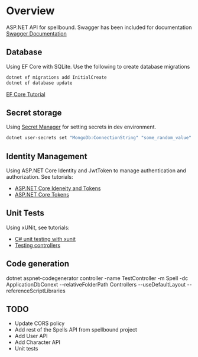 # Overview

ASP.NET API for spellbound. Swagger has been included for documentation [Swagger Documentation](https://localhost:5001/swagger)

## Database

Using EF Core with SQLite.
Use the following to create database migrations

```bash
dotnet ef migrations add InitialCreate
dotnet ef database update
```

[EF Core Tutorial](https://docs.microsoft.com/en-us/ef/core/get-started/aspnetcore/new-db?tabs=netcore-cli)

## Secret storage

Using [Secret Manager](https://docs.microsoft.com/en-us/aspnet/core/security/app-secrets?view=aspnetcore-2.1&tabs=macos) for setting secrets in dev environment.

``` bash
dotnet user-secrets set "MongoDb:ConnectionString" "some_random_value" --project spellbound-api/spellbound-api.csproj
```

## Identity Management

Using ASP.NET Core Identity and JwtToken to manage authentication and authorization. See tutorials:

- [ASP.NET Core Ideneity and Tokens](https://medium.com/@ozgurgul/asp-net-core-2-0-webapi-jwt-authentication-with-identity-mysql-3698eeba6ff8)
- [ASP.NET Core Tokens](https://www.blinkingcaret.com/2017/09/06/secure-web-api-in-asp-net-core/)

## Unit Tests

Using xUNit, see tutorials:

- [C# unit testing with xunit](https://docs.microsoft.com/en-us/dotnet/core/testing/unit-testing-with-dotnet-test)
- [Testing controllers](https://docs.microsoft.com/en-us/aspnet/core/mvc/controllers/testing?view=aspnetcore-2.1)

## Code generation

dotnet aspnet-codegenerator controller -name TestController -m Spell -dc ApplicationDbConext --relativeFolderPath Controllers --useDefaultLayout --referenceScriptLibraries

## TODO

- Update CORS policy
- Add rest of the Spells API from spellbound project
- Add User API
- Add Character API
- Unit tests

